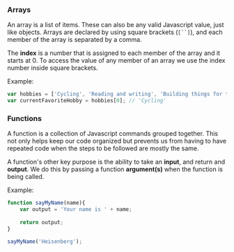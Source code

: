 ### Arrays

An array is a list of items. These can also be any valid Javascript value, just like objects. Arrays are declared by using square brackets (`[``]`), and each member of the array is separated by a comma.

The **index** is a number that is assigned to each member of the array and it starts at 0. To access the value of any member of an array we use the index number inside square brackets.

Example:

~~~js
var hobbies = ['Cycling', 'Reading and writing', 'Building things for the Internet', 'Learning a new language'];
var currentFavoriteHobby = hobbies[0]; // 'Cycling'
~~~

### Functions

A function is a collection of Javascript commands grouped together. This not only helps keep our code organized but prevents us from having to have repeated code when the steps to be followed are mostly the same.

A function's other key purpose is the ability to take an **input**, and return and **output**. We do this by passing a function **argument(s)** when the function is being called.

Example:

~~~js
function sayMyName(name){
	var output = 'Your name is ' + name;
	
	return output;
}

sayMyName('Heisenberg');
~~~



